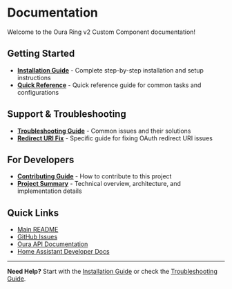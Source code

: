 ﻿# Documentation

Welcome to the Oura Ring v2 Custom Component documentation!

## Getting Started

- **[Installation Guide](INSTALLATION.md)** - Complete step-by-step installation and setup instructions
- **[Quick Reference](QUICKREF.md)** - Quick reference guide for common tasks and configurations

## Support & Troubleshooting

- **[Troubleshooting Guide](TROUBLESHOOTING.md)** - Common issues and their solutions
- **[Redirect URI Fix](FIXING_REDIRECT_URI.md)** - Specific guide for fixing OAuth redirect URI issues

## For Developers

- **[Contributing Guide](CONTRIBUTING.md)** - How to contribute to this project
- **[Project Summary](PROJECT_SUMMARY.md)** - Technical overview, architecture, and implementation details

## Quick Links

- [Main README](../README.md)
- [GitHub Issues](https://github.com/louispires/oura-v2-custom-component/issues)
- [Oura API Documentation](https://cloud.ouraring.com/v2/docs)
- [Home Assistant Developer Docs](https://developers.home-assistant.io/)

---

**Need Help?** Start with the [Installation Guide](INSTALLATION.md) or check the [Troubleshooting Guide](TROUBLESHOOTING.md).
